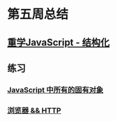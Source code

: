 # 第五周总结

## [重学JavaScript - 结构化](https://mubu.com/doc/5ogkhXytRW)

## 练习

### [JavaScript 中所有的固有对象](https://github.com/lxw-peter/Frontend-01-Template/blob/master/week05/Object.js)

### [浏览器 && HTTP](https://github.com/lxw-peter/Frontend-01-Template/blob/master/week05/Browser)
